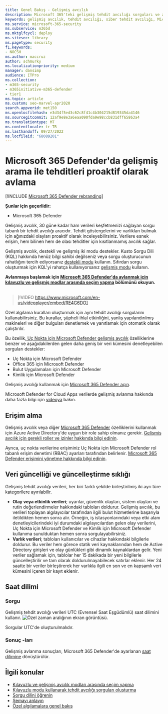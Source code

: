 ```yaml
---
title: Genel Bakış - Gelişmiş avcılık
description: Microsoft 365'teki gelişmiş tehdit avcılığı sorguları ve ağınızdaki tehditleri ve zayıf noktaları proaktif olarak bulmak için bunları nasıl kullanacağınızı öğrenin
keywords: gelişmiş avcılık, tehdit avcılığı, siber tehdit avcılığı, Microsoft 365 Defender, microsoft 365, m365, arama, sorgu, telemetri, özel algılamalar, şema, kusto
ms.service: microsoft-365-security
ms.subservice: m365d
ms.mktglfcycl: deploy
ms.sitesec: library
ms.pagetype: security
f1.keywords:
- NOCSH
ms.author: maccruz
author: schmurky
ms.localizationpriority: medium
manager: dansimp
audience: ITPro
ms.collection:
- m365-security
- m365initiative-m365-defender
- tier1
ms.topic: article
ms.custom: seo-marvel-apr2020
search.appverid: met150
ms.openlocfilehash: e3d34f5ed3c62c8f41c4b304215d819345da4146
ms.sourcegitcommit: 12af9e8e3a6eaa090fda9e98ccb831dff65863a4
ms.translationtype: MT
ms.contentlocale: tr-TR
ms.lasthandoff: 09/27/2022
ms.locfileid: "68089201"
---
```

# <a name="proactively-hunt-for-threats-with-advanced-hunting-in-microsoft-365-defender"></a>Microsoft 365 Defender'da gelişmiş arama ile tehditleri proaktif olarak avlama

[!INCLUDE [Microsoft 365 Defender rebranding](../includes/microsoft-defender.md)]


**Şunlar için geçerlidir:**
- Microsoft 365 Defender

Gelişmiş avcılık, 30 güne kadar ham verileri keşfetmenizi sağlayan sorgu tabanlı bir tehdit avcılığı aracıdır. Tehdit göstergelerini ve varlıkları bulmak için ağınızdaki olayları proaktif olarak inceleyebilirsiniz. Verilere esnek erişim, hem bilinen hem de olası tehditler için kısıtlanmamış avcılık sağlar.

Gelişmiş avcılık, destekli ve gelişmiş iki modu destekler. Kusto Sorgu Dili (KQL) hakkında henüz bilgi sahibi değilseniz veya sorgu oluşturucunun rahatlığını tercih ediyorsanız [destekli modu](advanced-hunting-query-builder.md) kullanın. Sıfırdan sorgu oluşturmak için KQL'yi rahatça kullanıyorsanız [gelişmiş modu](advanced-hunting-query-language.md) kullanın. 

**Avlanmaya başlamak için [Microsoft 365 Defender'da avlanmak için kılavuzlu ve gelişmiş modlar arasında seçim yapma](advanced-hunting-modes.md) bölümünü okuyun.**
<br><br>

> [!VIDEO https://www.microsoft.com/en-us/videoplayer/embed/RE4G6DO]

Özel algılama kuralları oluşturmak için aynı tehdit avcılığı sorgularını kullanabilirsiniz. Bu kurallar, şüpheli ihlal etkinliğini, yanlış yapılandırılmış makineleri ve diğer bulguları denetlemek ve yanıtlamak için otomatik olarak çalıştırılır.

Bu özellik[, Uç Nokta için Microsoft Defender gelişmiş avcılık](/windows/security/threat-protection/microsoft-defender-atp/advanced-hunting-overview) özelliklerine benzer ve aşağıdakilerden gelen daha geniş bir veri kümesini denetleyebilen sorguları destekler:

- Uç Nokta için Microsoft Defender
- Office 365 için Microsoft Defender
- Bulut Uygulamaları için Microsoft Defender
- Kimlik için Microsoft Defender

Gelişmiş avcılığı kullanmak için [Microsoft 365 Defender açın](m365d-enable.md).

Microsoft Defender for Cloud Apps verilerde gelişmiş avlanma hakkında daha fazla bilgi için [videoya](https://www.microsoft.com/en-us/videoplayer/embed/RWFISa) bakın. 



## <a name="get-access"></a>Erişim alma
Gelişmiş avcılık veya diğer [Microsoft 365 Defender](microsoft-365-defender.md) özelliklerini kullanmak için Azure Active Directory'de uygun bir role sahip olmanız gerekir. [Gelişmiş avcılık için gerekli roller ve izinler hakkında bilgi edinin](custom-roles.md).

Ayrıca, uç nokta verilerine erişiminiz Uç Nokta için Microsoft Defender rol tabanlı erişim denetimi (RBAC) ayarları tarafından belirlenir. [Microsoft 365 Defender erişimini yönetme hakkında bilgi edinin](m365d-permissions.md).


## <a name="data-freshness-and-update-frequency"></a>Veri güncelliği ve güncelleştirme sıklığı
Gelişmiş tehdit avcılığı verileri, her biri farklı şekilde birleştirilmiş iki ayrı türe kategorilere ayırılabilir.

- **Olay veya etkinlik verileri**; uyarılar, güvenlik olayları, sistem olayları ve rutin değerlendirmeler hakkındaki tabloları doldurur. Gelişmiş avcılık, bu verileri toplayan algılayıcılar tarafından ilgili bulut hizmetlerine başarıyla iletildikten hemen sonra alır. Örneğin, iş istasyonlarındaki veya etki alanı denetleyicilerindeki iyi durumdaki algılayıcılardan gelen olay verilerini, Uç Nokta için Microsoft Defender ve Kimlik için Microsoft Defender kullanıma sunulduktan hemen sonra sorgulayabilirsiniz.
- **Varlık verileri**; tabloları kullanıcılar ve cihazlar hakkındaki bilgilerle doldurur. Bu veriler hem görece statik veri kaynaklarından hem de Active Directory girişleri ve olay günlükleri gibi dinamik kaynaklardan gelir. Yeni veriler sağlamak için, tablolar her 15 dakikada bir yeni bilgilerle güncelleştirilir ve tam olarak doldurulmayabilecek satırlar eklenir. Her 24 saatte bir veriler birleştirerek her varlıkla ilgili en son ve en kapsamlı veri kümesini içeren bir kayıt eklenir.


## <a name="time-zone"></a>Saat dilimi
### <a name="queries"></a>Sorgu
Gelişmiş tehdit avcılığı verileri UTC (Evrensel Saat Eşgüdümlü) saat dilimini kullanır. 
![Özel zaman aralığının ekran görüntüsü.](../../media/custom-time-range.png)

Sorgular UTC'de oluşturulmalıdır.

### <a name="results"></a>Sonuç -ları
Gelişmiş avlanma sonuçları, Microsoft 365 Defender'de ayarlanan [saat dilimine](m365d-time-zone.md) dönüştürülür. 




## <a name="related-topics"></a>İlgili konular
- [Kılavuzlu ve gelişmiş avcılık modları arasında seçim yapma](advanced-hunting-modes.md)
- [Kılavuzlu modu kullanarak tehdit avcılığı sorguları oluşturma](advanced-hunting-query-builder.md)
- [Sorgu dilini öğrenin](advanced-hunting-query-language.md)
- [Şemayı anlayın](advanced-hunting-schema-tables.md)
- [Özel algılamalara genel bakış](custom-detections-overview.md)
